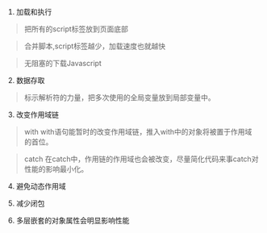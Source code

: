 1. 加载和执行
> 把所有的script标签放到页面底部

> 合并脚本,script标签越少，加载速度也就越快

> 无阻塞的下载Javascript

2. 数据存取
> 标示解析符的力量，把多次使用的全局变量放到局部变量中。

3. 改变作用域链

>  with 
 with语句能暂时的改变作用域链，推入with中的对象将被置于作用域的首位。

> catch
 在catch中，作用链的作用域也会被改变，尽量简化代码来事catch对性能的影响最小化。

4. 避免动态作用域

5. 减少闭包

6. 多层嵌套的对象属性会明显影响性能

